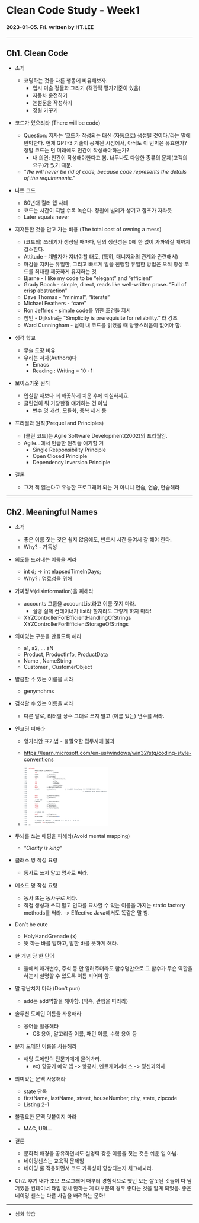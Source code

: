# Clean Code Study - Week1
#### 2023-01-05. Fri. written by HT.LEE
- - -

## Ch1. Clean Code   
* 소개
    + 코딩하는 것을 다른 행동에 비유해보자.
        - 입시 미술 정물화 그리기 (객관적 평가기준이 있음)
        - 자동차 운전하기
        - 논설문을 작성하기
        - 정원 가꾸기

* 코드가 있으리라 (There will be code)
    + Question: 저자는 ‘코드가 작성되는 대신 (자동으로) 생성될 것이다.’라는 말에 반박한다. 현재 GPT-3 기술이 공개된 시점에서, 아직도 이 반박은 유효한가? 정말 코드는 먼 미래에도 인간이 작성해야하는가?
        - 내 의견: 인간이 작성해야한다고 봄. 너무나도 다양한 종류의 문제(고객의 요구)가 있기 때문.
    + <i>"We will never be rid of code, because code represents the details of the requirements."</i>

* 나쁜 코드
    + 80년대 킬러 앱 사례
    + 코드는 시간이 지날 수록 녹슨다. 정원에 벌레가 생기고 잡초가 자라듯
    + Later equals never

* 지저분한 것을 안고 가는 비용 (The total cost of owning a mess)
    + (코드의) 쓰레기가 생성될 때마다, 팀의 생산성은 0에 한 없이 가까워질 때까지 감소한다.
    + Attitude - 개발자가 지녀야할 태도, (특히, 매니저와의 관계와 관련해서)
    + 마감을 지키는 유일한, 그리고 빠르게 일을 진행할 유일한 방법은 오직 항상 코드를 최대한 깨끗하게 유지하는 것
    + Bjarne - I like my code to be “elegant” and “efficient”
    + Grady Booch - simple, direct, reads like well-written prose. “Full of crisp abstraction”
    + Dave Thomas - “minimal”, “literate”
    + Michael Feathers - “care”
    + Ron Jeffries - simple code를 위한 조건들 제시
    + 첨언 - Dijkstra는 “Simplicity is prerequisite for reliability.” 라 강조
    + Ward Cunningham - 남이 내 코드를 읽었을 때 당황스러움이 없어야 함.

* 생각 학교
    + 무술 도장 비유
    + 우리는 저자(Authors)다
        - Emacs
        - Reading : Writing = 10 : 1

* 보이스카웃 원칙
    + 입실할 때보다 더 깨끗하게 치운 후에 퇴실하세요.
    + 클린업이 뭐 거창한걸 얘기하는 건 아님
        - 변수 명 개선, 모듈화, 중복 제거 등

* 프리퀄과 원칙(Prequel and Principles)
    + [클린 코드]는 Agile Software Development(2002)의 프리퀄임.
    + Agile…에서 언급한 원칙들 얘기할 거
        - Single Responsibility Principle
        - Open Closed Principle
        - Dependency Inversion Principle
* 결론
    + 그저 책 읽는다고 유능한 프로그래머 되는 거 아니니 연습, 연습, 연습해라

- - -
## Ch2. Meaningful Names
+ 소개   
    - 좋은 이름 짓는 것은 쉽지 않음에도, 반드시 시간 들여서 잘 해야 한다.
    - Why? - 가독성
  
+ 의도를 드러내는 이름을 써라   
    - int d; -> int elapsedTimeInDays;
    - Why? : 명료성을 위해

+ 가짜정보(disinformation)을 피해라
    - accounts 그룹을 accountList라고 이름 짓지 마라.
        * 설령 실제 컨테이너가 list라 할지라도 그렇게 하지 마라!
    - XYZControllerForEfficientHandlingOfStrings   
    XYZControllerForEfficientStorageOfStrings

+ 의미있는 구분을 만들도록 해라
    - a1, a2, … aN
    - Product, ProductInfo, ProductData
    - Name , NameString
    - Customer ,  CustomerObject   

+ 발음할 수 있는 이름을 써라
    - genymdhms

+ 검색할 수 있는 이름을 써라
    - 다른 말로, 리터럴 상수 그대로 쓰지 말고 (이름 있는) 변수를 써라.

+ 인코딩 피해라
    - 헝가리안 표기법 - 불필요한 접두사에 불과
    - https://learn.microsoft.com/en-us/windows/win32/stg/coding-style-conventions  
    
    - <img src="./Fig1_hungarian_notation.png" width="50%" height="50%" alt="HorizonAlign"></img><br/>

+ 두뇌를 쓰는 매핑을 피해라(Avoid mental mapping)
    - <i>"Clarity is king"</i>

+ 클래스 명 작성 요령
    - 동사로 쓰지 말고 명사로 써라.

+ 메소드 명 작성 요령
    - 동사 또는 동사구로 써라.
    -   직접 생성자 쓰지 말고 인자를 묘사할 수 있는 이름을 가지는 static factory methods를 써라. -> Effective Java에서도 똑같은 말 함.

+ Don’t be cute
    - HolyHandGrenade (x)
    - 뜻 하는 바를 말하고, 말한 바를 뜻하게 해라.

+ 한 개념 당 한 단어
    - 툴에서 매개변수, 주석 등 안 알려주더라도 함수명만으로 그 함수가 무슨 역할을 하는지 설명할 수 있도록 이름 지어야 함.

+ 말 장난치지 마라 (Don’t pun)
    - add는 add역할을 해야함. (약속, 관행을 따라라)

+ 솔루션 도메인 이름을 사용해라
    - 용어들 활용해라
        * CS 용어, 알고리즘 이름, 패턴 이름, 수학 용어 등

+ 문제 도메인 이름을 사용해라
    - 해당 도메인의 전문가에게 물어봐라.
        * ex) 항공기 예약 앱 -> 항공사, 멘트케어서비스 -> 정신과의사

+ 의미있는 문맥 사용해라
    - state 단독
    - firstName, lastName, street, houseNumber, city, state, zipcode
    - Listing 2-1

+ 불필요한 문맥 덧붙이지 마라
    - MAC, URI…

+ 결론
    - 문화적 배경을 공유하면서도 설명력 갖춘 이름을 짓는 것은 쉬운 일 아님.
    - 네이밍센스는 교육적 문제임
    - 네이밍 룰 적용하면서 코드 가독성이 향상되는지 체크해봐라.

+ Ch2. 후기
내가 초보 프로그래머 때부터 경험적으로 했던 모든 잘못된 것들이 다 담겨있음
컨테이너 타입 명시 안하는 게 대부분의 경우 좋다는 것을 알게 되었음.
좋은 네이밍 센스는 다른 사람을 배려하는 문화!

- - -
* 심화 학습